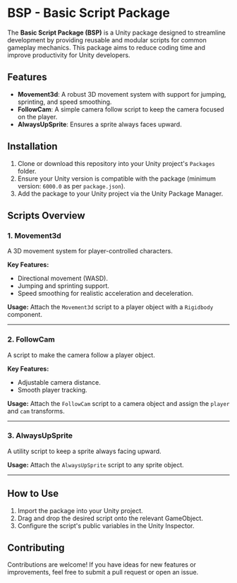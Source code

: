 # BSP - Basic Script Package

The **Basic Script Package (BSP)** is a Unity package designed to streamline development by providing reusable and modular scripts for common gameplay mechanics. This package aims to reduce coding time and improve productivity for Unity developers.

## Features

- **Movement3d**: A robust 3D movement system with support for jumping, sprinting, and speed smoothing.
- **FollowCam**: A simple camera follow script to keep the camera focused on the player.
- **AlwaysUpSprite**: Ensures a sprite always faces upward.

## Installation

1. Clone or download this repository into your Unity project's `Packages` folder.
2. Ensure your Unity version is compatible with the package (minimum version: `6000.0` as per `package.json`).
3. Add the package to your Unity project via the Unity Package Manager.

## Scripts Overview



### 1. Movement3d
A 3D movement system for player-controlled characters.

**Key Features:**
- Directional movement (WASD).
- Jumping and sprinting support.
- Speed smoothing for realistic acceleration and deceleration.

**Usage:**
Attach the `Movement3d` script to a player object with a `Rigidbody` component.

---

### 2. FollowCam
A script to make the camera follow a player object.

**Key Features:**
- Adjustable camera distance.
- Smooth player tracking.

**Usage:**
Attach the `FollowCam` script to a camera object and assign the `player` and `cam` transforms.

---

### 3. AlwaysUpSprite
A utility script to keep a sprite always facing upward.

**Usage:**
Attach the `AlwaysUpSprite` script to any sprite object.

---

## How to Use

1. Import the package into your Unity project.
2. Drag and drop the desired script onto the relevant GameObject.
3. Configure the script's public variables in the Unity Inspector.

## Contributing

Contributions are welcome! If you have ideas for new features or improvements, feel free to submit a pull request or open an issue.